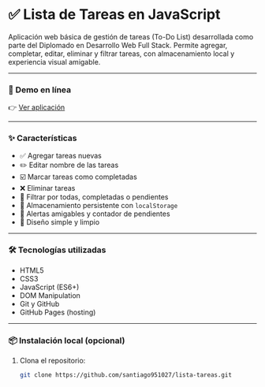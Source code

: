 # ✅ Lista de Tareas en JavaScript

Aplicación web básica de gestión de tareas (To-Do List) desarrollada como parte del Diplomado en Desarrollo Web Full Stack. Permite agregar, completar, editar, eliminar y filtrar tareas, con almacenamiento local y experiencia visual amigable.

---

### 🚀 Demo en línea

👉 [Ver aplicación](https://santiago951027.github.io/lista-tareas/)

---

### ✨ Características

- ✅ Agregar tareas nuevas
- ✏️ Editar nombre de las tareas
- ☑️ Marcar tareas como completadas
- ❌ Eliminar tareas
- 🔎 Filtrar por todas, completadas o pendientes
- 💾 Almacenamiento persistente con `localStorage`
- 🔔 Alertas amigables y contador de pendientes
- 📱 Diseño simple y limpio

---

### 🛠️ Tecnologías utilizadas

- HTML5
- CSS3
- JavaScript (ES6+)
- DOM Manipulation
- Git y GitHub
- GitHub Pages (hosting)

---

### 📦 Instalación local (opcional)

1. Clona el repositorio:
   ```bash
   git clone https://github.com/santiago951027/lista-tareas.git
